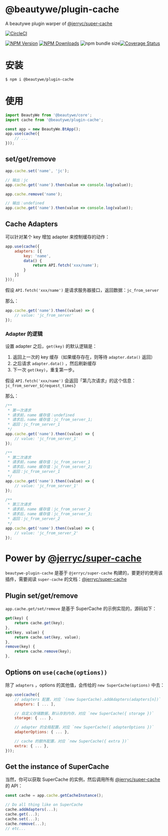 # @beautywe/plugin-cache
A beautywe plugin warper of [@jerryc/super-cache](https://github.com/JerryC8080/super-cache)

[![CircleCI](https://circleci.com/gh/beautywe/beautywe-plugin-cache/tree/master.svg?style=svg)](https://circleci.com/gh/beautywe/beautywe-plugin-cache/tree/master)

[![NPM Version](https://img.shields.io/npm/v/@beautywe/plugin-cache.svg)](https://www.npmjs.com/package/@beautywe/plugin-cache) [![NPM Downloads](https://img.shields.io/npm/dm/@beautywe/plugin-cache.svg)](https://www.npmjs.com/package/@beautywe/plugin-cache) ![npm bundle size](https://img.shields.io/bundlephobia/minzip/@beautywe/plugin-cache.svg)[![Coverage Status](https://coveralls.io/repos/github/beautywe/beautywe-plugin-cache/badge.svg)](https://coveralls.io/github/beautywe/beautywe-plugin-cache)


# 安装

```
$ npm i @beautywe/plugin-cache
```

# 使用

```javascript
import BeautyWe from '@beautywe/core';
import cache from '@beautywe/plugin-cache';

const app = new BeautyWe.BtApp();
app.use(cache({
    // ...
}));
```

## set/get/remove

```javascript
app.cache.set('name', 'jc');

// 输出：jc
app.cache.get('name').then(value => console.log(value));

app.cache.remove('name');

// 输出：undefined
app.cache.get('name').then(value => console.log(value));
```

## Cache Adapters

可以针对某个 key 增加 adapter 来控制缓存的动作：

```javascript
app.use(cache({
    adapters: [{
        key: 'name',
        data() {
            return API.fetch('xxx/name');
        }
    }]
}));
```

假设 `API.fetch('xxx/name')` 是请求服务器接口，返回数据：`jc_from_server`

那么：

```javascript
app.cache.get('name').then((value) => {
    // value: 'jc_from_server'  
});
```

### Adapter 的逻辑

设置 adapter 之后，`get(key)` 的默认逻辑是：    
1. 返回上一次的 key 缓存（如果缓存存在，则等待 `adapter.data()` 返回）
2. 之后请求 `adapter.data()` ，然后刷新缓存
3. 下一次 `get(key)`，重复第一步。

假设 `API.fetch('xxx/name')` 会返回「第几次请求」的这个信息：`jc_from_server_${request_times}`

那么：

```javascript
/**
 * 第一次请求
 * 请求前，name 缓存值：undefined
 * 请求后，name 缓存值：jc_from_server_1;
 * 返回：jc_from_server_1
 */
app.cache.get('name').then((value) => {
    // value: 'jc_from_server_1'  
});

/**
 * 第二次请求
 * 请求前，name 缓存值：jc_from_server_1
 * 请求后，name 缓存值：jc_from_server_2;
 * 返回：jc_from_server_1
 */
app.cache.get('name').then((value) => {
    // value: 'jc_from_server_1'  
});

/**
 * 第三次请求
 * 请求前，name 缓存值：jc_from_server_2
 * 请求后，name 缓存值：jc_from_server_3;
 * 返回：jc_from_server_2
 */
app.cache.get('name').then((value) => {
    // value: 'jc_from_server_2'  
});
```

# Power by [@jerryc/super-cache](https://github.com/JerryC8080/super-cache)

`beautywe-plugin-cache` 是基于 `@jerryc/super-cache` 构建的，要更好的使用该插件，需要阅读 `super-cache` 的文档：[@jerryc/super-cache](https://github.com/JerryC8080/super-cache)

## Plugin set/get/remove

`app.cache.get/set/remove` 是基于 SuperCache 的示例实现的，源码如下：

```javascript
get(key) {
    return cache.get(key);
},
set(key, value) {
    return cache.set(key, value);
},
remove(key) {
    return cache.remove(key);
},
```

## Options on `use(cache(options))`

除了 `adapters` ，options 的其他值，会传给的 `new SuperCache(options)` 中去：

```javascript
app.use(cache({
    // adapters 配置，对应 `(new SuperCache).addAdapters(adapters[n])`
    adapters: [ ... ],

    // 自定义存储数据，默认存到内存，对应 `new SuperCache({ storage })`
    storage: { ... },

    // adapter 的全局配置，对应 `new SuperCache({ adapterOptions })`
    adapterOptions: { ... },

    // cache 的额外配置，对应 `new SuperCache({ extra })`
    extra: { ... },
}));
```

## Get the instance of SuperCache

当然，你可以获取 SuperCache 的实例，然后调用所有 [@jerryc/super-cache](https://github.com/JerryC8080/super-cache) 的 API：

```javascript
const cache = app.cache.getCacheInstance();

// Do all thing like on SuperCache
cache.addAdapters(...);
cache.get(...);
cache.set(...);
cache.remove(...);
// etc...
```

